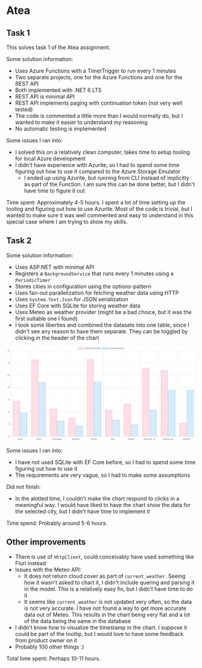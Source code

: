 # Atea

## Task 1

This solves task 1 of the Atea assignment.

Some solution information:

- Uses Azure Functions with a TimerTrigger to run every 1 minutes
- Two separate projects, one for the Azure Functions and one for the REST API
- Both implemented with .NET 6 LTS
- REST API is minimal API
- REST API implements paging with continuation token (not very well tested)
- The code is commented a little more than I would normally do, but I wanted to make it easier to understand my reasoning
- No automatic testing is implemented

Some issues I ran into:

- I solved this on a relatively clean computer, takes time to setup tooling for local Azure development
- I didn't have experience with Azurite, so I had to spend some time figuring out how to use it compared to the Azure Storage Emulator
    - I ended up using Azurite, but running from CLI instead of implicitly as part of the Function. I am sure this can be done better, but I didn't have time to figure it out

Time spent: Approximately 4-5 hours. I spent a lot of time setting up the tooling and figuring out how to use Azurite. Most of the code is trivial, but I wanted to make sure it was well commented and easy to understand in this special case where I am trying to show my skills.

## Task 2

Some solution information:

- Uses ASP.NET with minimal API
- Registers a `BackgroundService` that runs every 1 minutes using a `PeriodicTimer`
- Stores cities in configuration using the options-pattern
- Uses fan-out parallelization for fetching weather data using HTTP
- Uses `System.Text.Json` for JSON serialization
- Uses EF Core with SQLite for storing weather data
- Uses Meteo as weather provider (might be a bad choice, but it was the first suitable one I found)
- I took some liberties and combined the datasets into one table, since I didn't see any reason to have them separate. They can be toggled by clicking in the header of the chart

![Screenshot of the chart](./content/Screenshot%202023-04-12%20102000.jpg)

Some issues I ran into:

- I have not used SQLite with EF Core before, so I had to spend some time figuring out how to use it
- The requirements are very vague, so I had to make some assumptions

Did not finish:

- In the alotted time, I couldn't make the chart respond to clicks in a meaningful way. I would have liked to have the chart show the data for the selected city, but I didn't have time to implement it

Time spend: Probably around 5-6 hours.

## Other improvements

- There is use of `HttpClient`, could conceivably have used something like Flurl instead
- Issues with the Meteo API:
    - It does not return cloud cover as part of `current_weather`. Seeing how it wasn't asked to chart it, I didn't include quering and parsing it in the model. This is a relatively easy fix, but I didn't have time to do it
    - It seems like `current_weather` is not updated very often, so the data is not very accurate. I have not found a way to get more accurate data out of Meteo. This results in the chart being very flat and a lot of the data being the same in the database
- I didn't know how to visualize the timestamp in the chart. I suppose it could be part of the tooltip, but I would love to have some feedback from product owner on it
- Probably 100 other things :)

Total time spent: Perhaps 10-11 hours.